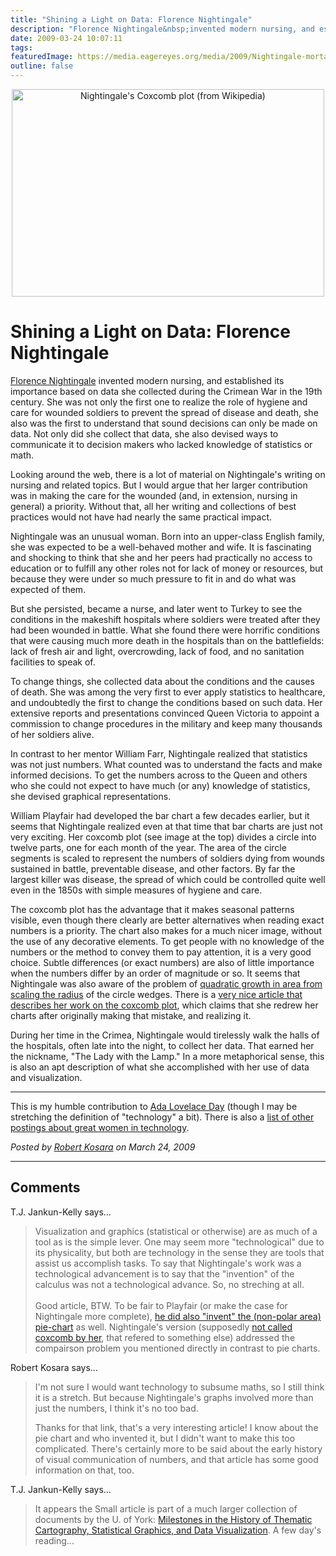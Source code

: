 ```yaml
---
title: "Shining a Light on Data: Florence Nightingale"
description: "Florence Nightingale&nbsp;invented modern nursing, and established its importance based on data she collected during the Crimean War in the 19th century. She was not only the first one to realize the role of hygiene and care for wounded soldiers to prevent the spread of disease and death, she also was the first to understand that sound decisions can only be made on data. Not only did she collect that data, she also devised ways to communicate it to decision makers who lacked knowledge of statistics or math."
date: 2009-03-24 10:07:11
tags: 
featuredImage: https://media.eagereyes.org/media/2009/Nightingale-mortality.jpg
outline: false
---
```


<p align="center"><img src="https://media.eagereyes.org/media/2009/Nightingale-mortality.jpg" alt="Nightingale's Coxcomb plot (from Wikipedia)" width="500" height="332" /></p>

# Shining a Light on Data: Florence Nightingale

<a href="http://en.wikipedia.org/wiki/Florence_Nightingale">Florence Nightingale</a> invented modern nursing, and established its importance based on data she collected during the Crimean War in the 19th century. She was not only the first one to realize the role of hygiene and care for wounded soldiers to prevent the spread of disease and death, she also was the first to understand that sound decisions can only be made on data. Not only did she collect that data, she also devised ways to communicate it to decision makers who lacked knowledge of statistics or math.

Looking around the web, there is a lot of material on Nightingale's writing on nursing and related topics. But I would argue that her larger contribution was in making the care for the wounded (and, in extension, nursing in general) a priority. Without that, all her writing and collections of best practices would not have had nearly the same practical impact.

Nightingale was an unusual woman. Born into an upper-class English family, she was expected to be a well-behaved mother and wife. It is fascinating and shocking to think that she and her peers had practically no access to education or to fulfill any other roles not for lack of money or resources, but because they were under so much pressure to fit in and do what was expected of them.

But she persisted, became a nurse, and later went to Turkey to see the conditions in the makeshift hospitals where soldiers were treated after they had been wounded in battle. What she found there were horrific conditions that were causing much more death in the hospitals than on the battlefields: lack of fresh air and light, overcrowding, lack of food, and no sanitation facilities to speak of.

To change things, she collected data about the conditions and the causes of death. She was among the very first to ever apply statistics to healthcare, and undoubtedly the first to change the conditions based on such data. Her extensive reports and presentations convinced Queen Victoria to appoint a commission to change procedures in the military and keep many thousands of her soldiers alive.

In contrast to her mentor William Farr, Nightingale realized that statistics was not just numbers. What counted was to understand the facts and make informed decisions. To get the numbers across to the Queen and others who she could not expect to have much (or any) knowledge of statistics, she devised graphical representations.

William Playfair had developed the bar chart a few decades earlier, but it seems that Nightingale realized even at that time that bar charts are just not very exciting. Her coxcomb plot (see image at the top) divides a circle into twelve parts, one for each month of the year. The area of the circle segments is scaled to represent the numbers of soldiers dying from wounds sustained in battle, preventable disease, and other factors. By far the largest killer was disease, the spread of which could be controlled quite well even in the 1850s with simple measures of hygiene and care.

The coxcomb plot has the advantage that it makes seasonal patterns visible, even though there clearly are better alternatives when reading exact numbers is a priority. The chart also makes for a much nicer image, without the use of any decorative elements. To get people with no knowledge of the numbers or the method to convey them to pay attention, it is a very good choice. Subtle differences (or exact numbers) are also of little importance when the numbers differ by an order of magnitude or so.&nbsp;It seems that Nightingale was also aware of the problem of <a href="/basics/Linear-vs-Quadratic-Change.html">quadratic growth in area from scaling the radius</a> of the circle wedges. There is a <a href="http://www.sciencenews.org/index/generic/activity/view/id/38937/title/Florence_Nightingale_The_passionate_statistician">very nice article that describes her work on the coxcomb plot</a>,&nbsp;which claims that she redrew her charts after originally making that mistake, and realizing it.

During her time in the Crimea, Nightingale would tirelessly walk the halls of the hospitals, often late into the night, to collect her data. That earned her the nickname, "The Lady with the Lamp." In a more metaphorical sense, this is also an apt description of what she accomplished with her use of data and visualization.

<hr />
This is my humble contribution to <a href="http://findingada.com/">Ada Lovelace Day</a> (though I may be stretching the definition of "technology" a bit). There is also a <a href="http://ada.pint.org.uk/">list of other postings about great women in technology</a>.


_Posted by <a href="/about">Robert Kosara</a> on March 24, 2009_


<aside class="comments">

---
## Comments

T.J. Jankun-Kelly says…
>	<p>Visualization and graphics (statistical or otherwise) are as much of a tool as is the simple lever. One may seem more "technological" due to its physicality, but both are technology in the sense they are tools that assist us accomplish tasks. To say that Nightingale's work was a technological advancement is to say that the "invention" of the calculus was not a technological advance. So, no streching at all.<br /><br />Good article, BTW. To be fair to Playfair (or make the case for Nightingale more complete), <a title="Pie Chart: History" href="http://en.wikipedia.org/wiki/Pie_chart#History&quot;">he did also "invent" the (non-polar area) pie-chart</a> as well. Nightingale's version (supposedly <a title="Florence Nightingale's statistical diagrams" href="http://www.york.ac.uk/depts/maths/histstat/small.htm">not called coxcomb by her</a>, that refered to something else) addressed the compairson problem you mentioned directly in contrast to pie charts.</p>

Robert Kosara says…
>	<p>I'm not sure I would want technology to subsume maths, so I still think it is a stretch. But because Nightingale's graphs involved more than just the numbers, I think it's no too bad.</p>
>	<p>Thanks for that link, that's a very interesting article! I know about the pie chart and who invented it, but I didn't want to make this too complicated. There's certainly more to be said about the early history of visual communication of numbers, and that article has some good information on that, too.</p>

T.J. Jankun-Kelly says…
>	<p>It appears the Small article is part of a much larger collection of documents by the U. of York: <a title="Milestones in the History of Thematic Cartography, Statistical Graphics, and Data Visualization" href="http://www.math.yorku.ca/SCS/Gallery/milestone/">Milestones in the History of Thematic Cartography, Statistical Graphics, and Data Visualization</a>. A few day's reading...</p>

</aside>


